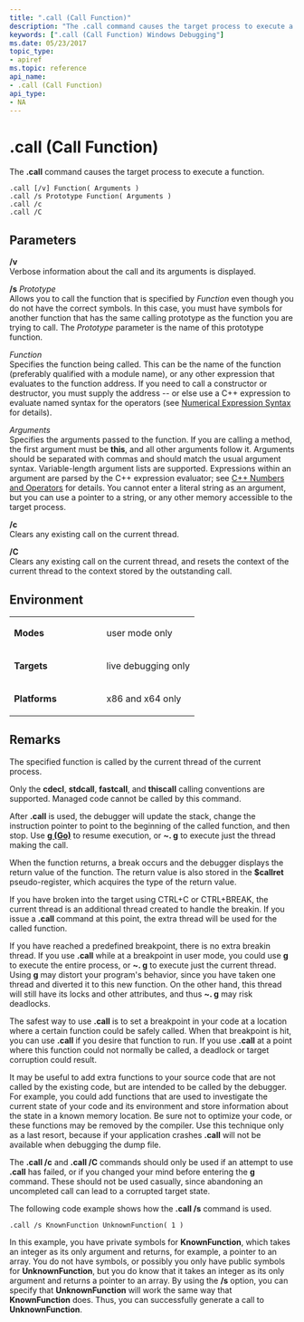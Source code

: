 ```yaml
---
title: ".call (Call Function)"
description: "The .call command causes the target process to execute a function."
keywords: [".call (Call Function) Windows Debugging"]
ms.date: 05/23/2017
topic_type:
- apiref
ms.topic: reference
api_name:
- .call (Call Function)
api_type:
- NA
---
```


# .call (Call Function)


The **.call** command causes the target process to execute a function.

```dbgsyntax
.call [/v] Function( Arguments ) 
.call /s Prototype Function( Arguments ) 
.call /c 
.call /C 
```

## <span id="ddk_meta_call_function_dbg"></span><span id="DDK_META_CALL_FUNCTION_DBG"></span>Parameters


<span id="________v______"></span><span id="________V______"></span> **/v**   
Verbose information about the call and its arguments is displayed.

<span id="________s________Prototype______"></span><span id="________s________prototype______"></span><span id="________S________PROTOTYPE______"></span> **/s** *Prototype*   
Allows you to call the function that is specified by *Function* even though you do not have the correct symbols. In this case, you must have symbols for another function that has the same calling prototype as the function you are trying to call. The *Prototype* parameter is the name of this prototype function.

<span id="_______Function______"></span><span id="_______function______"></span><span id="_______FUNCTION______"></span> *Function*   
Specifies the function being called. This can be the name of the function (preferably qualified with a module name), or any other expression that evaluates to the function address. If you need to call a constructor or destructor, you must supply the address -- or else use a C++ expression to evaluate named syntax for the operators (see [Numerical Expression Syntax](numerical-expression-syntax.md) for details).

<span id="_______Arguments______"></span><span id="_______arguments______"></span><span id="_______ARGUMENTS______"></span> *Arguments*   
Specifies the arguments passed to the function. If you are calling a method, the first argument must be **this**, and all other arguments follow it. Arguments should be separated with commas and should match the usual argument syntax. Variable-length argument lists are supported. Expressions within an argument are parsed by the C++ expression evaluator; see [C++ Numbers and Operators](c---numbers-and-operators.md) for details. You cannot enter a literal string as an argument, but you can use a pointer to a string, or any other memory accessible to the target process.

<span id="________c______"></span><span id="________C______"></span> **/c**   
Clears any existing call on the current thread.

<span id="________C______"></span><span id="________c______"></span> **/C**   
Clears any existing call on the current thread, and resets the context of the current thread to the context stored by the outstanding call.

## Environment

<table>
<colgroup>
<col width="50%" />
<col width="50%" />
</colgroup>
<tbody>
<tr class="odd">
<td align="left"><p><strong>Modes</strong></p></td>
<td align="left"><p>user mode only</p></td>
</tr>
<tr class="even">
<td align="left"><p><strong>Targets</strong></p></td>
<td align="left"><p>live debugging only</p></td>
</tr>
<tr class="odd">
<td align="left"><p><strong>Platforms</strong></p></td>
<td align="left"><p>x86 and x64 only</p></td>
</tr>
</tbody>
</table>

 

## Remarks

The specified function is called by the current thread of the current process.

Only the **cdecl**, **stdcall**, **fastcall**, and **thiscall** calling conventions are supported. Managed code cannot be called by this command.

After **.call** is used, the debugger will update the stack, change the instruction pointer to point to the beginning of the called function, and then stop. Use [**g (Go)**](g--go-.md) to resume execution, or **~. g** to execute just the thread making the call.

When the function returns, a break occurs and the debugger displays the return value of the function. The return value is also stored in the **$callret** pseudo-register, which acquires the type of the return value.

If you have broken into the target using CTRL+C or CTRL+BREAK, the current thread is an additional thread created to handle the breakin. If you issue a **.call** command at this point, the extra thread will be used for the called function.

If you have reached a predefined breakpoint, there is no extra breakin thread. If you use **.call** while at a breakpoint in user mode, you could use [**g**](g--go-.md) to execute the entire process, or **~. g** to execute just the current thread. Using **g** may distort your program's behavior, since you have taken one thread and diverted it to this new function. On the other hand, this thread will still have its locks and other attributes, and thus **~. g** may risk deadlocks.

The safest way to use **.call** is to set a breakpoint in your code at a location where a certain function could be safely called. When that breakpoint is hit, you can use **.call** if you desire that function to run. If you use **.call** at a point where this function could not normally be called, a deadlock or target corruption could result.

It may be useful to add extra functions to your source code that are not called by the existing code, but are intended to be called by the debugger. For example, you could add functions that are used to investigate the current state of your code and its environment and store information about the state in a known memory location. Be sure not to optimize your code, or these functions may be removed by the compiler. Use this technique only as a last resort, because if your application crashes **.call** will not be available when debugging the dump file.

The **.call /c** and **.call /C** commands should only be used if an attempt to use **.call** has failed, or if you changed your mind before entering the [**g**](g--go-.md) command. These should not be used casually, since abandoning an uncompleted call can lead to a corrupted target state.

The following code example shows how the **.call /s** command is used.

```dbgcmd
.call /s KnownFunction UnknownFunction( 1 )
```

In this example, you have private symbols for **KnownFunction**, which takes an integer as its only argument and returns, for example, a pointer to an array. You do not have symbols, or possibly you only have public symbols for **UnknownFunction**, but you do know that it takes an integer as its only argument and returns a pointer to an array. By using the **/s** option, you can specify that **UnknownFunction** will work the same way that **KnownFunction** does. Thus, you can successfully generate a call to **UnknownFunction**.


